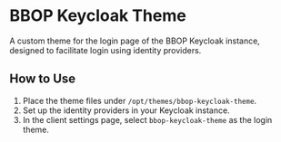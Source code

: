 # BBOP Keycloak Theme

A custom theme for the login page of the BBOP Keycloak instance, designed to facilitate login using identity providers.

## How to Use

1. Place the theme files under `/opt/themes/bbop-keycloak-theme`.
2. Set up the identity providers in your Keycloak instance.
3. In the client settings page, select `bbop-keycloak-theme` as the login theme.